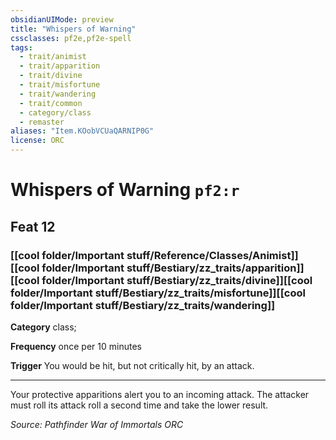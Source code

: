```yaml
---
obsidianUIMode: preview
title: "Whispers of Warning"
cssclasses: pf2e,pf2e-spell
tags:
  - trait/animist
  - trait/apparition
  - trait/divine
  - trait/misfortune
  - trait/wandering
  - trait/common
  - category/class
  - remaster
aliases: "Item.KOobVCUaQARNIP0G"
license: ORC
---
```

# Whispers of Warning `pf2:r`
## Feat 12
### [[cool folder/Important stuff/Reference/Classes/Animist]][[cool folder/Important stuff/Bestiary/zz_traits/apparition]][[cool folder/Important stuff/Bestiary/zz_traits/divine]][[cool folder/Important stuff/Bestiary/zz_traits/misfortune]][[cool folder/Important stuff/Bestiary/zz_traits/wandering]]

**Category** class; 




**Frequency** once per 10 minutes

**Trigger** You would be hit, but not critically hit, by an attack.

* * *

Your protective apparitions alert you to an incoming attack. The attacker must roll its attack roll a second time and take the lower result.

*Source: Pathfinder War of Immortals*
*ORC*